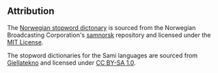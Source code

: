 ## Attribution
The [Norwegian stopword dictonary](stoplists_justext/Norwegian_NRK.txt) is sourced from the Norwegian Broadcasting
Corporation's 
[samnorsk](https://github.com/nrkno/samnorsk) repository and licensed under the [MIT License](LICENSE.txt).

The stopword dictionaries for the Sami languages are sourced from [Giellatekno](https://giellatekno.uit.no/lex.en.html)
and licensed under [CC BY-SA 1.0](https://creativecommons.org/licenses/by-sa/1.0/).
